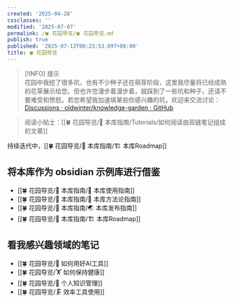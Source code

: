 ```yaml
---
created: '2025-04-28'
cssclasses: ''
modified: '2025-07-07'
permalink: /🍀 花园导览/🍀 花园导览.md
publish: true
published: '2025-07-13T00:23:53.097+08:00'
title: 🍀 花园导览
---
```

> [!INFO] 提示  
> 花园中我挖了很多坑，也有不少种子还在萌芽阶段，这里我尽量将已经成熟的花草展示给您。但也许您漫步着漫步着，就踩到了一些坑和种子，还请不要难受和愤怒。若您希望我加速填某些你感兴趣的坑，欢迎来交流讨论：[Discussions · oldwinter/knowledge-garden · GitHub](https://github.com/oldwinter/knowledge-garden/discussions)

> 阅读小贴士：[[🍀 花园导览/🧰 本库指南/Tutorials/如何阅读由双链笔记组成的文章]]

持续迭代中，[[🍀 花园导览/🧰 本库指南/🏗 本库Roadmap]]

## 将本库作为 obsidian 示例库进行借鉴

- [[🍀 花园导览/🧰 本库指南/🧰 本库使用指南]]
- [[🍀 花园导览/🧰 本库指南/🍫 本库方法论指南]]
- [[🍀 花园导览/🧰 本库指南/🌏 本库发布指南]]
- [[🍀 花园导览/🧰 本库指南/🏗 本库Roadmap]]

## 看我感兴趣领域的笔记

- [[🍀 花园导览/🔧 如何用好AI工具]]
- [[🍀 花园导览/🏋 如何保持健康]]
- [[🍀 花园导览/🧀 个人知识管理]]
- [[🍀 花园导览/🗜 效率工具使用]]
